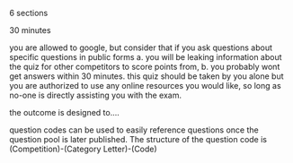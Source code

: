 6 sections

30 minutes


you are allowed to google, but consider that if you ask questions about specific questions in public forms a. you will be leaking information about the quiz for other competitors to score points from, b. you probably wont get answers within 30 minutes. this quiz should be taken by you alone but you are authorized to use any online resources you would like, so long as no-one is directly assisting you with the exam.

the outcome is designed to....


question codes can be used to easily reference questions once the question pool is later published. The structure of the question code is (Competition)-(Category Letter)-(Code)